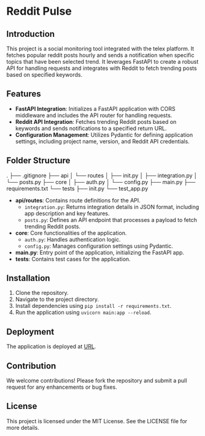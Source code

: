 # Reddit Pulse

## Introduction

This project is a social monitoring tool integrated with the telex platform. It fetches popular reddit posts hourly and sends a notification when specific topics that have been selected trend. It leverages FastAPI to create a robust API for handling requests and integrates with Reddit to fetch trending posts based on specified keywords.

## Features

- **FastAPI Integration**: Initializes a FastAPI application with CORS middleware and includes the API router for handling requests.
- **Reddit API Integration**: Fetches trending Reddit posts based on keywords and sends notifications to a specified return URL.
- **Configuration Management**: Utilizes Pydantic for defining application settings, including project name, version, and Reddit API credentials.

## Folder Structure
. ├── .gitignore ├── api │ └── routes │ ├── init.py │ ├── integration.py │ └── posts.py ├── core │ ├── auth.py │ └── config.py ├── main.py ├── requirements.txt └── tests ├── init.py └── test_app.py
- **api/routes**: Contains route definitions for the API.
  - `integration.py`: Returns integration details in JSON format, including app description and key features.
  - `posts.py`: Defines an API endpoint that processes a payload to fetch trending Reddit posts.
- **core**: Core functionalities of the application.
  - `auth.py`: Handles authentication logic.
  - `config.py`: Manages configuration settings using Pydantic.
- **main.py**: Entry point of the application, initializing the FastAPI app.
- **tests**: Contains test cases for the application.

## Installation

1. Clone the repository.
2. Navigate to the project directory.
3. Install dependencies using `pip install -r requirements.txt`.
4. Run the application using `uvicorn main:app --reload`.

## Deployment

The application is deployed at [URL](https://redditpulse.onrender.com).

## Contribution

We welcome contributions! Please fork the repository and submit a pull request for any enhancements or bug fixes.

## License

This project is licensed under the MIT License. See the LICENSE file for more details.